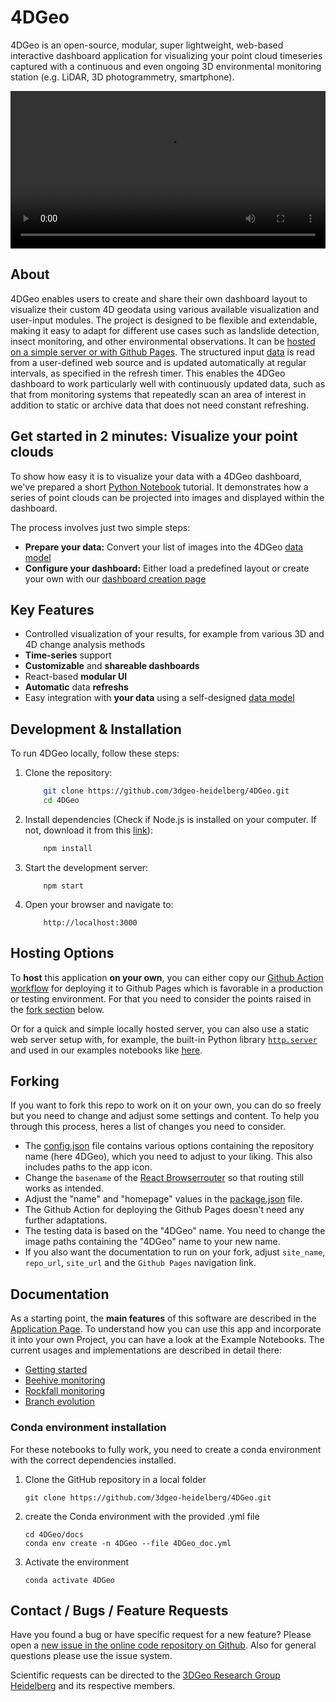 # 4DGeo

4DGeo is an open-source, modular, super lightweight, web-based interactive dashboard application for visualizing your point cloud timeseries captured with a continuous and even ongoing 3D environmental monitoring station (e.g. LiDAR, 3D photogrammetry, smartphone). 

<video width="100%" controls>
  <source src="img/4DGeoTrailer.mp4" type="video/mp4">
</video>

## About

4DGeo enables users to create and share their own dashboard layout to visualize their custom 4D geodata using various available visualization and user-input modules. The project is designed to be flexible and extendable, making it easy to adapt for different use cases such as landslide detection, insect monitoring, and other environmental observations. It can be [hosted on a simple server or with Github Pages](#hosting-options). The structured input [data](Application.md#21-data-model) is read from a user-defined web  source and is updated automatically at regular intervals, as specified in the refresh timer. This enables the 4DGeo dashboard to work particularly well with continuously updated data, such as that from monitoring systems that repeatedly scan an area of interest in addition to static or archive data that does not need constant refreshing.

## Get started in 2 minutes: Visualize your point clouds

To show how easy it is to visualize your data with a 4DGeo dashboard, we've prepared a short [Python Notebook](getting_started.ipynb) tutorial. It demonstrates how a series of point clouds can be projected into images and displayed within the dashboard.

The process involves just two simple steps:

- **Prepare your data:** Convert your list of images into the 4DGeo [data model](Application.md#21-data-model)
- **Configure your dashboard:** Either load a predefined layout or create your own with our [dashboard creation page](Application.md#1-creation-page)


## Key Features

- Controlled visualization of your results, for example from various 3D and 4D change analysis methods
- **Time-series** support
- **Customizable** and **shareable dashboards**
- React-based **modular UI**
- **Automatic** data **refreshs**
- Easy integration with **your data** using a self-designed [data model](Application.md#21-data-model)


## Development & Installation

To run 4DGeo locally, follow these steps:

1. Clone the repository:

    ``` sh
        git clone https://github.com/3dgeo-heidelberg/4DGeo.git
        cd 4DGeo
    ```

2. Install dependencies (Check if Node.js is installed on your computer. If not, download it from this [link](https://nodejs.org/en/download)):

    ``` sh
        npm install
    ```

3. Start the development server:

    ```
        npm start
    ```

4. Open your browser and navigate to:

    ```
        http://localhost:3000
    ```

## Hosting Options

To **host** this application **on your own**, you can either copy our [Github Action workflow](https://github.com/3dgeo-heidelberg/4DGeo/blob/main/.github/workflows/react-deploy.yml) for deploying it to Github Pages which is favorable in a production or testing environment. For that you need to consider the points raised in the [fork section](#forking) below. 

Or for a quick and simple locally hosted server, you can also use a static web server setup with, for example, the built-in Python library [`http.server`](https://docs.python.org/3/library/http.server.html) and used in our examples notebooks like [here](rockfall_monitoring.ipynb#visualise-the-data-in-the-dashboard).

## Forking

If you want to fork this repo to work on it on your own, you can do so freely but you need to change and adjust some settings and content. To help you through this process, heres a list of changes you need to consider.

- The [config.json](/public/config.json) file contains various options containing the repository name (here 4DGeo), which you need to adjust to your liking. This also includes paths to the app icon.
- Change the ``basename`` of the [React Browserrouter](/src/index.js) so that routing still works as intended.
- Adjust the "name" and "homepage" values in the [package.json](/package.json) file.
- The Github Action for deploying the Github Pages doesn't need any further adaptations.
- The testing data is based on the "4DGeo" name. You need to change the image paths containing the "4DGeo" name to your new name.
- If you also want the documentation to run on your fork, adjust ``site_name``, ``repo_url``, ``site_url`` and the ``Github Pages`` navigation link.

## Documentation

As a starting point, the **main features** of this software are described in the [Application Page](Application.md). To understand how you can use this app and incorporate it into your own Project, you can have a look at the Example Notebooks. The current usages and implementations are described in detail there:

- [Getting started](getting_started.ipynb)
- [Beehive monitoring](beehive.ipynb)
- [Rockfall monitoring](rockfall_monitoring.ipynb)
- [Branch evolution](branch_evolution.ipynb)

### Conda environment installation
For these notebooks to fully work, you need to create a conda environment with the correct dependencies installed.

1. Clone the GitHub repository in a local folder
    ```
    git clone https://github.com/3dgeo-heidelberg/4DGeo.git
    ```
2. create the Conda environment with the provided .yml file
    ```
    cd 4DGeo/docs
    conda env create -n 4DGeo --file 4DGeo_doc.yml
    ```
3. Activate the environment
    ```
    conda activate 4DGeo
    ```

## Contact / Bugs / Feature Requests

Have you found a bug or have specific request for a new feature? Please open a [new issue in the online code repository on Github](https://github.com/3dgeo-heidelberg/4DGeo/issues). Also for general questions please use the issue system.

Scientific requests can be directed to the [3DGeo Research Group Heidelberg](https://www.uni-heidelberg.de/3dgeo) and its respective members.
